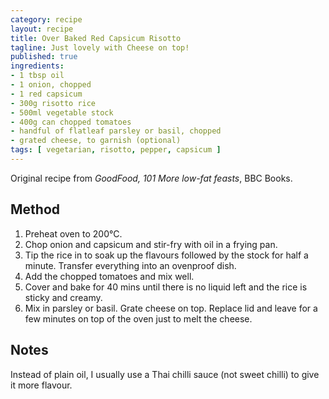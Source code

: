```yaml
---
category: recipe
layout: recipe
title: Over Baked Red Capsicum Risotto
tagline: Just lovely with Cheese on top!
published: true
ingredients:
- 1 tbsp oil
- 1 onion, chopped
- 1 red capsicum
- 300g risotto rice
- 500ml vegetable stock
- 400g can chopped tomatoes
- handful of flatleaf parsley or basil, chopped
- grated cheese, to garnish (optional)
tags: [ vegetarian, risotto, pepper, capsicum ]
---
```

Original recipe from <em>GoodFood, 101 More low-fat feasts</em>, BBC Books.

## Method ##

1. Preheat oven to 200&deg;C.
1. Chop onion and capsicum and stir-fry with oil in a frying pan.
1. Tip the rice in to soak up the flavours followed by the stock for half a minute. Transfer everything into an
   ovenproof dish.
1. Add the chopped tomatoes and mix well.
1. Cover and bake for 40 mins until there is no liquid left and the rice is sticky and creamy.
1. Mix in parsley or basil. Grate cheese on top. Replace lid and leave for a few minutes on top of the oven just to
   melt the cheese.

## Notes ##

Instead of plain oil, I usually use a Thai chilli sauce (not sweet chilli) to give it more flavour.
